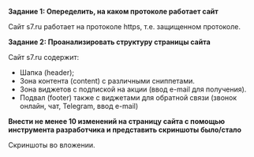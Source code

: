 **Задание 1: Опеределить, на каком протоколе работает сайт**

Сайт s7.ru работает на протоколе https, т.е. защищенном протоколе.

**Задание 2: Проанализировать структуру страницы сайта**

Сайт s7.ru содержит:
* Шапка (header);
* Зона контента (content) с различными сниппетами. 
* Зона виджетов с подпиской на акции (ввод e-mail для получения).
* Подвал (footer) также с виджетами для обратной связи (звонок онлайн, чат, Telegram, ввод e-mail)

**Внести не менее 10 изменений на страницу сайта с помощью инструмента разработчика и представить скриншоты было/стало**

Скриншоты во вложении.

